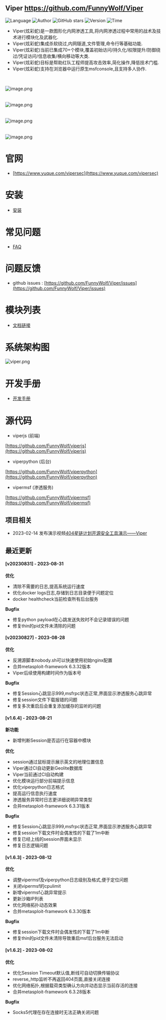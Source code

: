 ## Viper <https://github.com/FunnyWolf/Viper>
<!--auto_detail_badge_begin_0b490ffb61b26b45de3ea5d7dd8a582e-->
![Language](https://img.shields.io/badge/Language-JS/Python-blue)
![Author](https://img.shields.io/badge/Author-FunnyWolf-orange)
![GitHub stars](https://img.shields.io/github/stars/FunnyWolf/Viper.svg?style=flat&logo=github)
![Version](https://img.shields.io/badge/Version-V20230831-red)
![Time](https://img.shields.io/badge/Join-20210323-green)
<!--auto_detail_badge_end_fef74f2d7ea73fcc43ff78e05b1e7451-->


- Viper(炫彩蛇)是一款图形化内网渗透工具,将内网渗透过程中常用的战术及技术进行模块化及武器化.
- Viper(炫彩蛇)集成杀软绕过,内网隧道,文件管理,命令行等基础功能.
- Viper(炫彩蛇)当前已集成70+个模块,覆盖初始访问/持久化/权限提升/防御绕过/凭证访问/信息收集/横向移动等大类.
- Viper(炫彩蛇)目标是帮助红队工程师提高攻击效率,简化操作,降低技术门槛.
- Viper(炫彩蛇)支持在浏览器中运行原生msfconsole,且支持多人协作.

<br>

![image.png](https://cdn.nlark.com/yuque/0/2021/png/159259/1631687579184-a2603220-9009-4240-9709-76b503fe8174.png?x-oss-process=image%2Fresize%2Cw_1504%2Climit_0)
<br>
<br>
<br>
![image.png](https://cdn.nlark.com/yuque/0/2021/png/159259/1628573079014-871d0573-ef2a-4267-974b-1026d6ed2466.png?x-oss-process=image%2Fresize%2Cw_1504%2Climit_0)
<br>
<br>
<br>
![image.png](https://cdn.nlark.com/yuque/0/2020/png/159259/1609217703998-8bebe969-7a26-4f75-b2cb-6dca34a39951.png#align=left&display=inline&height=511&margin=%5Bobject%20Object%5D&name=image.png&originHeight=1022&originWidth=2028&size=191127&status=done&style=none&width=1014)
<br>
<br>
<br>
![image.png](https://cdn.nlark.com/yuque/0/2020/png/159259/1609217723155-f57417f1-2229-4386-888a-c8608449643c.png#align=left&display=inline&height=511&margin=%5Bobject%20Object%5D&name=image.png&originHeight=1022&originWidth=2028&size=296317&status=done&style=none&width=1014)
<br>

# 官网

- [https://www.yuque.com/vipersec](https://www.yuque.com/vipersec)

# 安装

- [安装](https://www.yuque.com/vipersec/help/olg1ua)

# 常见问题

- [FAQ](https://www.yuque.com/vipersec/faq)

# 问题反馈

- github issues : [https://github.com/FunnyWolf/Viper/issues](https://github.com/FunnyWolf/Viper/issues)

# 模块列表

- [文档链接](https://www.yuque.com/vipersec/module)

# 系统架构图
![viper.png](https://cdn.nlark.com/yuque/0/2021/png/159259/1627364231093-768d3b07-e044-4a2d-a3fa-e9ebd92a0828.png)

# 开发手册

- [开发手册](https://www.yuque.com/vipersec/code)

# 源代码

- viperjs (前端)

[https://github.com/FunnyWolf/viperjs](https://github.com/FunnyWolf/viperjs)

- viperpython (后台)

[https://github.com/FunnyWolf/viperpython](https://github.com/FunnyWolf/viperpython)

- vipermsf (渗透服务)

[https://github.com/FunnyWolf/vipermsf](https://github.com/FunnyWolf/vipermsf)

<!--auto_detail_active_begin_e1c6fb434b6f0baf6912c7a1934f772b-->
## 项目相关

- 2023-02-14 发布演示视频[404星链计划开源安全工具演示——Viper](https://www.bilibili.com/video/BV1zv4y1s7xv)

## 最近更新

#### [v20230831] - 2023-08-31

**优化**  
- 清除不需要的日志,提高系统运行速度  
- 优化docker logs日志,存储到日志目录便于问题定位  
- docker healthcheck当前检查所有后台服务  

**Bugfix**  
- 修复python payload在心跳发送失败时不会记录错误的问题  
- 修复thin的pid文件未清除的问题

#### [v20230827] - 2023-08-28

**优化**  
- 反溯源脚本nobody.sh可以快速使用初始nginx配置  
- 合并metasploit-framework 6.3.32版本  
- Viper后续使用构建时间作为版本号  

**Bugfix**  
- 修复Session心跳显示999,msfrpc状态正常,界面显示渗透服务心跳异常  
- 修复session文件下载报错的问题  
- 修复多次重启后会重复添加缓存的监听的问题

#### [v1.6.4] - 2023-08-21

**新功能**  
- 新增判断Session是否运行在容器中模块  

**优化**  
- session通过鼠标提示展示英文的地理位置信息  
- Viper通过CI自动更新Geolite数据库  
- Viper当前通过CI自动构建  
- 优化模块运行部分前端提示信息  
- 优化viperpython日志格式  
- 提高运行信息执行速度  
- 渗透服务异常时日志更详细说明异常类型  
- 合并metasploit-framework 6.3.31版本  

**Bugfix**  
- 修复Session心跳显示999,msfrpc状态正常,界面显示渗透服务心跳异常  
- 修复session下载文件时会偶发性的下载了1m中断  
- 修复已经上线的session界面未显示  
- 修复日志逻辑问题

#### [v1.6.3] - 2023-08-12

**优化**  
- 调整vipermsf及viperpython日志级别及格式,便于定位问题  
- 关闭vipermsf的cpulimit  
- 新增vipermsf心跳异常提示  
- 更新沙箱IP列表  
- 优化网络拓扑动态效果  
- 合并metasploit-framework 6.3.30版本  

**Bugfix**  
- 修复session下载文件时会偶发性的下载了1m中断  
- 修复thin的pid文件未清除导致重启msf后台服务无法启动

#### [v1.6.2] - 2023-08-02

**优化**  
- 优化Session Timeout默认值,断线可自动切换传输协议  
- reverse_http监听不再返回404页面,直接关闭连接  
- 优化网络拓扑,根据载荷类型确认方向并动态显示当前存活的连接  
- 合并metasploit-framework 6.3.28版本  

**Bugfix**  
- Socks5代理在存在连接时无法正确关闭问题

<!--auto_detail_active_end_f9cf7911015e9913b7e691a7a5878527-->
